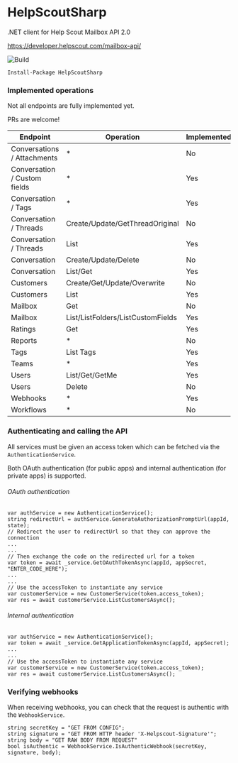 # HelpScoutSharp

.NET client for Help Scout Mailbox API 2.0

https://developer.helpscout.com/mailbox-api/

![Build](https://github.com/better-reports/HelpScoutSharp/workflows/Build/badge.svg)

`Install-Package HelpScoutSharp`

### Implemented operations

Not all endpoints are fully implemented yet.

PRs are welcome!

| Endpoint                     | Operation                         | Implemented? |
| ---------------------------- | --------------------------------- | ------------ |
| Conversations / Attachments  | *                                 | No           |
| Conversation / Custom fields | *                                 | Yes          |
| Conversation / Tags          | *                                 | Yes          |
| Conversation / Threads       | Create/Update/GetThreadOriginal   | No           |
| Conversation / Threads       | List                              | Yes          |
| Conversation                 | Create/Update/Delete              | No           |
| Conversation                 | List/Get                          | Yes          |
| Customers                    | Create/Get/Update/Overwrite       | No           |
| Customers                    | List                              | Yes          |
| Mailbox                      | Get                               | No           |
| Mailbox                      | List/ListFolders/ListCustomFields | Yes          |
| Ratings                      | Get                               | Yes          |
| Reports                      | *                                 | No           |
| Tags                         | List Tags                         | Yes          |
| Teams                        | *                                 | Yes          |
| Users                        | List/Get/GetMe                    | Yes          |
| Users                        | Delete                            | No           |
| Webhooks                     | *                                 | Yes          |
| Workflows                    | *                                 | No           |

### Authenticating and calling the API

All services must be given an access token which can be fetched via the `AuthenticationService`.

Both OAuth authentication (for public apps) and internal authentication (for private apps) is supported.

###### OAuth authentication

```
var authService = new AuthenticationService();
string redirectUrl = authService.GenerateAuthorizationPromptUrl(appId, state);
// Redirect the user to redirectUrl so that they can approve the connection
...
...
// Then exchange the code on the redirected url for a token
var token = await _service.GetOAuthTokenAsync(appId, appSecret, "ENTER_CODE_HERE");
...
...
// Use the accessToken to instantiate any service
var customerService = new CustomerService(token.access_token);
var res = await customerService.ListCustomersAsync();
```
###### Internal authentication

```
var authService = new AuthenticationService();
var token = await _service.GetApplicationTokenAsync(appId, appSecret);
...
...
// Use the accessToken to instantiate any service
var customerService = new CustomerService(token.access_token);
var res = await customerService.ListCustomersAsync();
```

### Verifying webhooks

When receiving webhooks, you can check that the request is authentic with the `WebhookService`.

```
string secretKey = "GET FROM CONFIG";
string signature = "GET FROM HTTP header 'X-Helpscout-Signature'";
string body = "GET RAW BODY FROM REQUEST"
bool isAuthentic = WebhookService.IsAuthenticWebhook(secretKey, signature, body);
```